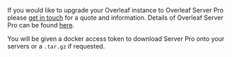 If you would like to upgrade your Overleaf instance to Overleaf Server Pro please [get in touch](https://www.sharelatex.com/i/university/onsite) for a quote and information. Details of Overleaf Server Pro can be found [here](https://www.sharelatex.com/university/onsite.html).


You will be given a docker access token to download Server Pro onto your servers or a `.tar.gz` if requested.